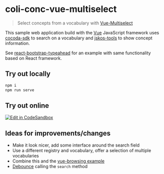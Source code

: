 # coli-conc-vue-multiselect

> Select concepts from a vocabulary with [Vue-Multiselect](https://vue-multiselect.js.org/)

This sample web application build with the [Vue] JavaScript framework uses [cocoda-sdk] to search on a vocabulary and [jskos-tools] to show concept information.

See [react-bootstrap-typeahead](react-bootstrap-typeahead) for an example with same functionality based on React framework.

## Try out locally

```bash
npm i
npm run serve
```

## Try out online

[![Edit in CodeSandbox](https://codesandbox.io/static/img/play-codesandbox.svg)](https://codesandbox.io/s/github/gbv/coli-conc-examples/tree/main/vue-multiselect?file=/src/App.vue)

## Ideas for improvements/changes

- Make it look nicer, add some interface around the search field
- Use a different registry and vocabulary, offer a selection of multiple vocabularies
- Combine this and the [vue-browsing example](https://github.com/gbv/coli-conc-examples/tree/main/vue-browsing)
- [Debounce](https://davidwalsh.name/javascript-debounce-function) calling the `search` method

[vue]: https://vuejs.org/
[cocoda-sdk]: https://github.com/gbv/cocoda-sdk#readme
[jskos-tools]: https://github.com/gbv/jskos-tools#readme
